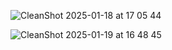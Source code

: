 ![CleanShot 2025-01-18 at 17 05 44](https://github.com/user-attachments/assets/ce031a00-e413-446e-bebb-e15caa406a70)

![CleanShot 2025-01-19 at 16 48 45](https://github.com/user-attachments/assets/68aed8e6-7e8b-4d5d-925e-7b2641df65f8)

